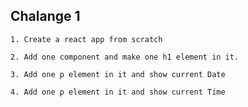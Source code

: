 ## Chalange 1

`1. Create a react app from scratch`

`2. Add one component and make one h1 element in it.`

`3. Add one p element in it and show current Date`

`4. Add one p element in it and show current Time`
